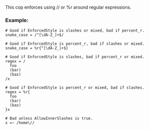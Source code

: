 This cop enforces using // or %r around regular expressions.

### Example:
    # Good if EnforcedStyle is slashes or mixed, bad if percent_r.
    snake_case = /^[\dA-Z_]+$/

    # Good if EnforcedStyle is percent_r, bad if slashes or mixed.
    snake_case = %r{^[\dA-Z_]+$}

    # Good if EnforcedStyle is slashes, bad if percent_r or mixed.
    regex = /
      foo
      (bar)
      (baz)
    /x

    # Good if EnforcedStyle is percent_r or mixed, bad if slashes.
    regex = %r{
      foo
      (bar)
      (baz)
    }x

    # Bad unless AllowInnerSlashes is true.
    x =~ /home\//